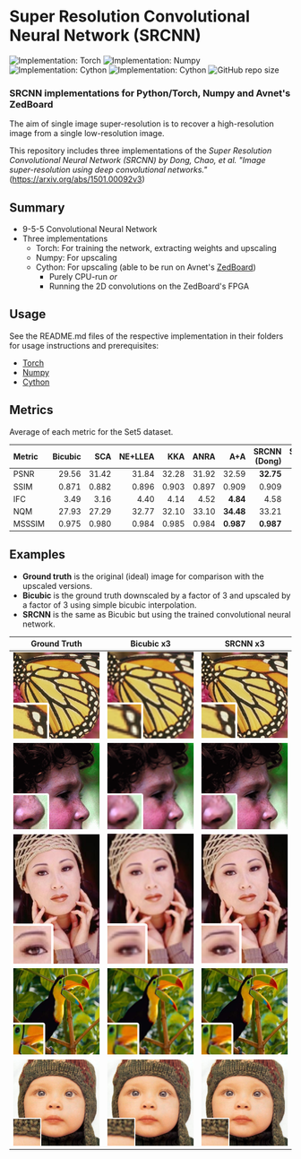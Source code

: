 # Super Resolution Convolutional Neural Network (SRCNN)

![Implementation: Torch](https://img.shields.io/badge/Implementation-Pytorch-red?logo=PyTorch&labelColor=013243)
![Implementation: Numpy](https://img.shields.io/badge/Implementation-Numpy-white?logo=NumPy&labelColor=013243)
![Implementation: Cython](https://img.shields.io/badge/Implementation-Cython-blue?logo=Python&labelColor=013243)
![Implementation: Cython](https://img.shields.io/badge/Hardware-ZedBoard-green?labelColor=013243)
![GitHub repo size](https://img.shields.io/github/repo-size/Fivefold/SRCNN?color=green&labelColor=013243)

### SRCNN implementations for Python/Torch, Numpy and Avnet's ZedBoard 

The aim of single image super-resolution is to recover a high-resolution image from a single low-resolution image.

This repository includes three implementations of the *Super Resolution Convolutional Neural Network (SRCNN) by Dong, Chao, et al. "Image super-resolution using deep convolutional networks."* (https://arxiv.org/abs/1501.00092v3)

## Summary

* 9-5-5 Convolutional Neural Network
* Three implementations
  * Torch: For training the network, extracting weights and upscaling
  * Numpy: For upscaling
  * Cython: For upscaling (able to be run on Avnet's [ZedBoard](http://zedboard.org/product/zedboard))
    * Purely CPU-run *or*
    * Running the 2D convolutions on the ZedBoard's FPGA

## Usage

See the README.md files of the respective implementation in their folders for usage instructions and prerequisites:
* [Torch](./Torch/)
* [Numpy](./Numpy/)
* [Cython](./Cython/)

## Metrics

Average of each metric for the Set5 dataset.

| Metric | Bicubic |   SCA | NE+LLEA |   KKA |  ANRA |       A+A | SRCNN (Dong) | SRCNN (Ours) |
| :----- | ------: | ----: | ------: | ----: | ----: | --------: | -----------: | -----------: |
| PSNR   |   29.56 | 31.42 |   31.84 | 32.28 | 31.92 |     32.59 |    **32.75** |        31.92 |
| SSIM   |   0.871 | 0.882 |   0.896 | 0.903 | 0.897 |     0.909 |        0.909 |    **0.913** |
| IFC    |    3.49 |  3.16 |    4.40 |  4.14 |  4.52 |  **4.84** |         4.58 |         4.41 |
| NQM    |   27.93 | 27.29 |   32.77 | 32.10 | 33.10 | **34.48** |        33.21 |        33.04 |
| MSSSIM |   0.975 | 0.980 |   0.984 | 0.985 | 0.984 | **0.987** |    **0.987** |    **0.987** |

## Examples
* **Ground truth** is the original (ideal) image for comparison with the upscaled versions.  
* **Bicubic** is the ground truth downscaled by a factor of 3 and upscaled by a factor of 3 using simple bicubic interpolation.  
* **SRCNN** is the same as Bicubic but using the trained convolutional neural network.

|           Ground Truth           |               Bicubic x3               |               SRCNN x3               |
| :------------------------------: | :------------------------------------: | :----------------------------------: |
| ![](./Examples/butterfly_GT.png) | ![](Examples/butterfly_bicubic_x3.png) | ![](Examples/butterfly_srcnn_x3.png) |
|    ![](Examples/head_GT.png)     |   ![](Examples/head_bicubic_x3.png)    |   ![](Examples/head_srcnn_x3.png)    |
|    ![](Examples/woman_GT.png)    |   ![](Examples/woman_bicubic_x3.png)   |   ![](Examples/woman_srcnn_x3.png)   |
|    ![](Examples/bird_GT.png)     |   ![](Examples/bird_bicubic_x3.png)    |   ![](Examples/bird_srcnn_x3.png)    |
|    ![](Examples/baby_GT.png)     |   ![](Examples/baby_bicubic_x3.png)    |   ![](Examples/baby_srcnn_x3.png)    |